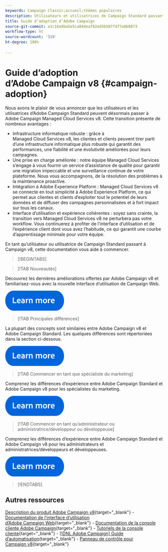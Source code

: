 ```yaml
---
keywords: Campaign Classic;accueil;thèmes populaires
description: Utilisateurs et utilisatrices de Campaign Standard passant à Campaign v8, découvrez comment commencer.
title: Guide d’adoption d’Adobe Campaign
source-git-commit: a1c16a9ba5e5ca844eaf82ed3b587f4f7a0b0873
workflow-type: ht
source-wordcount: '319'
ht-degree: 100%

---
```


# Guide d’adoption d’Adobe Campaign v8 {#campaign-adoption}


Nous avons le plaisir de vous annoncer que les utilisateurs et les utilisatrices d’Adobe Campaign Standard peuvent désormais passer à Adobe Campaign Managed Cloud Services v8. Cette transition présente de nombreux avantages :

* Infrastructure informatique robuste : grâce à Managed Cloud Services v8, les clientes et clients peuvent tirer parti d’une infrastructure informatique plus robuste qui garantit des performances, une fiabilité et une évolutivité améliorées pour leurs campagnes.
* Une prise en charge améliorée : notre équipe Managed Cloud Services s’engage à vous fournir un service d’assistance de qualité pour garantir une migration impeccable et une surveillance continue de votre plateforme. Nous vous accompagnons, de la résolution des problèmes à la maintenance proactive.
* Intégration à Adobe Experience Platform : Managed Cloud Services v8 se connecte en tout simplicité à Adobe Experience Platform, ce qui permet aux clientes et clients d’exploiter tout le potentiel de leurs données et de diffuser des campagnes personnalisées et à fort impact sur tous les canaux.
* Interface d’utilisation et expérience cohérentes : soyez sans crainte, la transition vers Managed Cloud Services v8 ne perturbera pas votre workflow. Vous continuerez à profiter de l’interface d’utilisation et de l’expérience client dont vous avez l’habitude, ce qui garantit une courbe d’apprentissage minimale pour votre équipe.

En tant qu’utilisateur ou utilisatrice de Campaign Standard passant à Campaign v8, cette documentation vous aide à commencer.

>[!BEGINTABS]

>[!TAB Nouveautés]

Découvrez les dernières améliorations offertes par Adobe Campaign v8 et familiarisez-vous avec la nouvelle interface d’utilisation de Campaign Web.

[![Image](../v8/assets/do-not-localize/learn-more-button.svg)](get-started/overview.md)


>[!TAB Principales différences]

La plupart des concepts sont similaires entre Adobe Campaign v8 et Adobe Campaign Standard. Les quelques différences sont répertoriées dans la section ci-dessous.

[![Image](../v8/assets/do-not-localize/learn-more-button.svg)](get-started/overview.md#experiences)

>[!TAB Commencer en tant que spécialiste du marketing]

Comprenez les différences d’expérience entre Adobe Campaign Standard et Adobe Campaign v8 pour les spécialistes du marketing.

[![Image](../v8/assets/do-not-localize/learn-more-button.svg)](get-started/marketers.md)

>[!TAB Commencer en tant qu’administrateur ou administratrice/développeur ou développeuse]

Comprenez les différences d’expérience entre Adobe Campaign Standard et Adobe Campaign v8 pour les administrateurs et administratrices/développeurs et développeuses.

[![Image](../v8/assets/do-not-localize/learn-more-button.svg)](get-started/admin-developers.md)

>[!ENDTABS]

<!--
## Explore the documentation

<table style="table-layout:auto">
  <tr style="border: 0;">
    <td>
      <img src="../v8/assets/do-not-localize/icon-start.svg" width="35px">
    <br/>
      <strong>Get started</strong><br/><a href="../v8/start/campaign-ui.md">User interface</a> - <a href="../v8/start/ac-components.md">Components & processes</a> - <a href="../v8/start/v7-to-v8.md">From Classic v7 to v8</a> - <a href="../v8/start/campaign-faq.md">FAQ</a>
    </td>
    <td>
      <img src="../v8/assets/do-not-localize/icon-experience.svg" width="35px">
    <br/>
      <strong>Customer's experience</strong><br/><a href="../automation/workflow/about-workflows.md" target="_blank">Automate with workflows</a> - <a href="../automation/campaigns/set-up-campaigns.md" target="_blank">Campaign orchestration</a> - <a href="../v8/interaction/interaction.md">Decision management</a> - <a href="../v8/send/personalize.md">Personalization</a>
    </td>
    <td>
      <img src="../v8/assets/do-not-localize/icon-send.svg" width="35px">
    <br/>
      <strong>Send messages</strong><br/><a href="../v8/start/create-message.md">Get started</a> - <a href="../v8/send/preview-and-proof.md">Preview & proofs</a> - <a href="../v8/send/predictive.md">Send-time optimization</a> - <a href="../v8/reporting/gs-reporting.md">Reporting & analytics</a>
    </td>
  </tr>
  <tr style="border: 0;">
    <td>
      <img src="../v8/assets/do-not-localize/icon_profile-audience.svg" width="35px">
    <br/>
      <strong>Profiles & audiences</strong><br/><a href="../v8/audiences/create-profiles.md">Add profiles</a> - <a href="../v8/audiences/create-audiences.md">Create audiences</a> - <a href="../v8/start/subscriptions.md">Manage subscriptions</a> - <a href="../v8/start/privacy.md">Privacy</a>
    </td>
    <td>
      <img src="../v8/assets/do-not-localize/icon-configure.svg" width="35px">
    <br/>
      <strong>Architecture & configuration</strong><br/><a href="../v8/architecture/architecture.md">Architecture</a> - <a href="../v8/start/implement.md">Campaign v8 implementation</a> - <a href="../v8/connect/integration.md">Connect with other solutions</a> - <a href="../v8/start/gs-permissions.md">Users & permissions</a>
    </td>
    <td>
      <img src="../v8/assets/do-not-localize/icon-dev.svg" width="35px">
    <br/>
      <strong>Developer resources</strong><br/><a href="../v8/dev/datamodel.md">Campaign v8 datamodel</a> - <a href="../v8/dev/schemas.md">Schemas</a> - <a href="../v8/dev/api.md">APIs</a>
    </td>
  </tr>
</table> -->

## Autres ressources

[Description du produit Adobe Campaign v8](https://helpx.adobe.com/fr/legal/product-descriptions/adobe-campaign-managed-cloud-services.html){target="_blank"} - [Documentation de l’interface d’utilisation d’Adobe Campaign Web](https://experienceleague.adobe.com/docs/campaign-web/v8/campaign-web-home.html?lang=fr){target="_blank"} - [Documentation de la console cliente Adobe Campaign](https://experienceleague.adobe.com/fr/docs/campaign/campaign-v8/campaign-home){target="_blank"} - [Tutoriels de la console cliente](https://experienceleague.adobe.com/docs/campaign-learn/tutorials/overview.html?lang=fr){target="_blank"} - [[!DNL Adobe Campaign] Guide d’automatisation](https://experienceleague.adobe.com/docs/campaign/automation/home.html?lang=fr){target="_blank"} - [Panneau de contrôle pour Campaign v8](https://experienceleague.adobe.com/docs/control-panel/using/discover-control-panel/key-features.html?lang=fr){target="_blank"}

